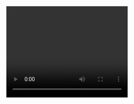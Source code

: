 <video width="320" height="240" controls>
  <source src="./assets/bamazon_customer.mov" type="video/mov">

</video>
